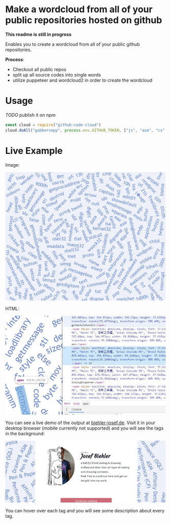 # Make a wordcloud from all of your public repositories hosted on github
**This readme is still in progress**


Enables you to create a wordcloud from all of your public github repositories. 

**Process**:
+ Checkout all public repos
+ split up all source codes into single words
+ utilize puppeteer and wordcloud2 in order to create the wordcloud

# Usage

*TODO* publish it on npm

```js
const cloud = require("github-code-cloud")
cloud.doAll("gabbersepp", process.env.GITHUB_TOKEN, ["js", "asm", "cs", "ts", "java"]);
```

# Live Example

Image:

![](./assets/img.png)

HTML:

![](./assets/html-spans.jpg)

You can see a live demo of the output at [biehler-josef.de](https://biehler-josef.de). Visit it in your desktop browser (mobile currently not supported) and you will see the tags in the background:

![](./assets/bj.jpg)

You can hover over each tag and you will see some description about every tag.

